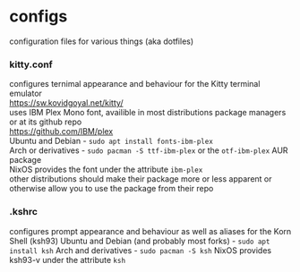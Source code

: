 # configs
configuration files for various things (aka dotfiles)

### kitty.conf
configures ternimal appearance and behaviour for the Kitty terminal emulator  
https://sw.kovidgoyal.net/kitty/  
uses IBM Plex Mono font, availible in most distributions package managers or at its github repo  
https://github.com/IBM/plex  
Ubuntu and Debian - `sudo apt install fonts-ibm-plex`  
Arch or derivatives - `sudo pacman -S ttf-ibm-plex` or the `otf-ibm-plex` AUR package  
NixOS provides the font under the attribute `ibm-plex`  
other distributions should make their package more or less apparent or otherwise allow you to use the package from their repo

### .kshrc
configures prompt appearance and behaviour as well as aliases for the Korn Shell (ksh93)
Ubuntu and Debian (and probably most forks) - `sudo apt install ksh`
Arch and derivatives - `sudo pacman -S ksh`
NixOS provides ksh93-v under the attribute `ksh`

